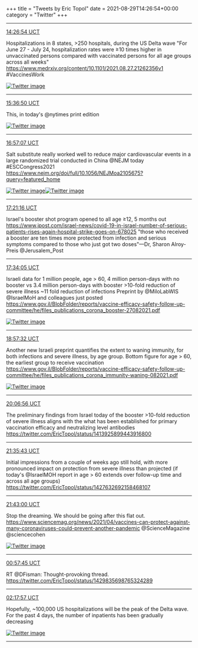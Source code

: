+++
title = "Tweets by Eric Topol" 
date = 2021-08-29T14:26:54+00:00
category = "Twitter"
+++


---

<a href="https://twitter.com/erictopol/status/1431986723639025668" target="_blank" rel="noreferer">14:26:54 UCT</a>

Hospitalizations in 8 states, &gt;250 hospitals, during the US Delta wave
"For June 27 - July 24, hospitalization rates were ≥10 times higher in unvaccinated persons compared with vaccinated persons for all age groups across all weeks"
https://www.medrxiv.org/content/10.1101/2021.08.27.21262356v1 #VaccinesWork 

<a href="E99vykRVcAAvAbW.jpg"  ><img src="E99vykRVcAAvAbW.jpg" alt="Twitter image" ></img></a>

---

<a href="https://twitter.com/erictopol/status/1432004324276662272" target="_blank" rel="noreferer">15:36:50 UCT</a>

This, in today's @nytimes print edition 

<a href="E9-AVmTVgAAuUjl.jpg"  ><img src="E9-AVmTVgAAuUjl.jpg" alt="Twitter image" ></img></a>

---

<a href="https://twitter.com/erictopol/status/1432024527140175873" target="_blank" rel="noreferer">16:57:07 UCT</a>

Salt substitute really worked well to reduce major cardiovascular events in a large randomized trial conducted in China 
@NEJM today #ESCCongress2021 
https://www.nejm.org/doi/full/10.1056/NEJMoa2105675?query=featured_home 

<a href="E9-SV9PVIA0uF3v.jpg"  ><img src="E9-SV9PVIA0uF3v.jpg" alt="Twitter image" ></img></a><a href="E9-SXUUUUAMSjbj.jpg"  ><img src="E9-SXUUUUAMSjbj.jpg" alt="Twitter image" ></img></a>

---

<a href="https://twitter.com/erictopol/status/1432030605554814986" target="_blank" rel="noreferer">17:21:16 UCT</a>

Israel's booster shot program opened to all age ≥12, 5 months out 
https://www.jpost.com/israel-news/covid-19-in-israel-number-of-serious-patients-rises-again-hospital-strike-goes-on-678025
"those who received a booster are ten times more protected from infection and serious symptoms compared to those who just got two doses"—Dr, Sharon Alroy-Preis @Jerusalem_Post



---

<a href="https://twitter.com/erictopol/status/1432033828021813249" target="_blank" rel="noreferer">17:34:05 UCT</a>

Israeli data for 1 million people, age &gt; 60, 4 million person-days with no booster vs 3.4 million person-days with booster
&gt;10-fold reduction of severe illness
~11 fold reduction of infections
Preprint by @MiloLabWIS @IsraelMoH and colleagues just posted
https://www.gov.il/BlobFolder/reports/vaccine-efficacy-safety-follow-up-committee/he/files_publications_corona_booster-27082021.pdf 

<a href="E9-atI9VIAYGSyn.jpg"  ><img src="E9-atI9VIAYGSyn.jpg" alt="Twitter image" ></img></a>

---

<a href="https://twitter.com/erictopol/status/1432054828633444358" target="_blank" rel="noreferer">18:57:32 UCT</a>

Another new Israeli preprint quantifies the extent to waning immunity, for both infections and severe illness, by age group. Bottom figure for age &gt; 60, the earliest group to receive vaccination
https://www.gov.il/BlobFolder/reports/vaccine-efficacy-safety-follow-up-committee/he/files_publications_corona_immunity-waning-082021.pdf 

<a href="E9-tzKCVkAQ4jUh.jpg"  ><img src="E9-tzKCVkAQ4jUh.jpg" alt="Twitter image" ></img></a>

---

<a href="https://twitter.com/erictopol/status/1432072295288213509" target="_blank" rel="noreferer">20:06:56 UCT</a>

The preliminary findings from Israel today of the booster &gt;10-fold reduction of severe illness aligns with the what has been established for primary vaccination efficacy and neutralizing level antibodies https://twitter.com/EricTopol/status/1413925899443916800



---

<a href="https://twitter.com/erictopol/status/1432094639553540098" target="_blank" rel="noreferer">21:35:43 UCT</a>

Initial impressions from a couple of weeks ago still hold, with more pronounced impact on protection from severe illness than projected (if today's @IsraelMOH report in age &gt; 60 extends over follow-up time and across all age groups) https://twitter.com/EricTopol/status/1427632692158468107



---

<a href="https://twitter.com/erictopol/status/1432096471587778560" target="_blank" rel="noreferer">21:43:00 UCT</a>

Stop the dreaming. 
We should be going after this flat out. 
https://www.sciencemag.org/news/2021/04/vaccines-can-protect-against-many-coronaviruses-could-prevent-another-pandemic @ScienceMagazine @sciencecohen 

<a href="E9_Tl5JUUAQE7d0.jpg"  ><img src="E9_Tl5JUUAQE7d0.jpg" alt="Twitter image" ></img></a>

---

<a href="https://twitter.com/erictopol/status/1432145480109019137" target="_blank" rel="noreferer">00:57:45 UCT</a>

RT @DFisman: Thought-provoking thread. https://twitter.com/EricTopol/status/1429835698765324289



---

<a href="https://twitter.com/erictopol/status/1432165665004081156" target="_blank" rel="noreferer">02:17:57 UCT</a>

Hopefully, ~100,000 US hospitalizations will be the peak of the Delta wave. For the past 4 days, the number of inpatients has been gradually decreasing 

<a href="E-ASxQfVkAI0lcA.jpg"  ><img src="E-ASxQfVkAI0lcA.jpg" alt="Twitter image" ></img></a>

---
